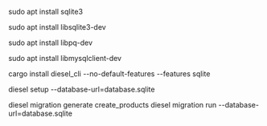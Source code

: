 
sudo apt install sqlite3

sudo apt install libsqlite3-dev

sudo apt install libpq-dev

sudo apt install libmysqlclient-dev


cargo install diesel_cli --no-default-features --features sqlite

diesel setup --database-url=database.sqlite

diesel migration generate create_products
diesel migration run --database-url=database.sqlite